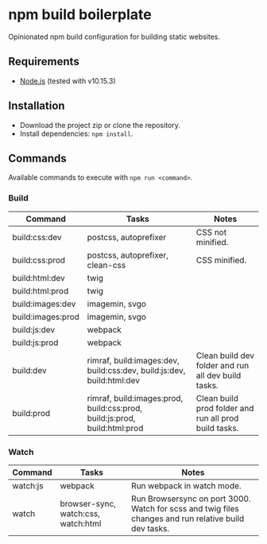 # npm build boilerplate
Opinionated npm build configuration for building static websites.

## Requirements

 - [Node.js](https://nodejs.org) (tested with v10.15.3)

## Installation

 - Download the project zip or clone the repository.
 - Install dependencies: `npm install`.

## Commands
Available commands to execute with `npm run <command>`.

### Build

| Command | Tasks | Notes |
| --- | --- | --- |
| build:css:dev | postcss, autoprefixer | CSS not minified. |
| build:css:prod | postcss, autoprefixer, clean-css | CSS minified. |
| build:html:dev | twig | |
| build:html:prod | twig | |
| build:images:dev | imagemin, svgo | |
| build:images:prod | imagemin, svgo | |
| build:js:dev | webpack | |
| build:js:prod | webpack | |
| build:dev | rimraf, build:images:dev, build:css:dev, build:js:dev, build:html:dev | Clean build dev folder and run all dev build tasks. |
| build:prod | rimraf, build:images:prod, build:css:prod, build:js:prod, build:html:prod | Clean build prod folder and run all prod build tasks. |

### Watch

| Command | Tasks | Notes |
| --- | --- | --- |
| watch:js | webpack | Run webpack in watch mode. |
| watch | browser-sync, watch:css, watch:html | Run Browsersync on port 3000. Watch for scss and twig files changes and run relative build dev tasks. |